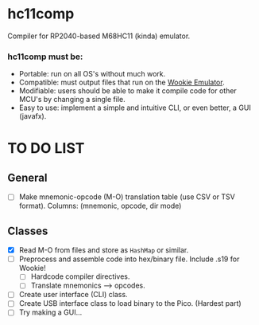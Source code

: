 # hc11comp
Compiler for RP2040-based M68HC11 (kinda) emulator.
### hc11comp must be:
* Portable: run on all OS's without much work.
* Compatible: must output files that run on the [Wookie Emulator](http://vigir.ee.missouri.edu/~gdesouza/ece2210/downloads.htm).
* Modifiable: users should be able to make it compile code for other MCU's by changing a single file.
* Easy to use: implement a simple and intuitive CLI, or even better, a GUI (javafx).

# TO DO LIST
## General
* [ ] Make mnemonic-opcode (M-O) translation table (use CSV or TSV format). Columns: (mnemonic, opcode, dir mode)
 ## Classes
 * [x] Read M-O from files and store as `HashMap` or similar.
 * [ ] Preprocess and assemble code into hex/binary file. Include .s19 for Wookie!
     * [ ] Hardcode compiler directives.
     * [ ] Translate mnemonics --> opcodes. 
 * [ ] Create user interface (CLI) class.
 * [ ] Create USB interface class to load binary to the Pico. (Hardest part)
 * [ ] Try making a GUI...
